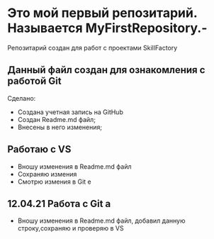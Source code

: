 # Это мой первый репозитарий. Называется **MyFirstRepository.-**
Репозитарий создан для работ с проектами SkillFactory
## Данный файл создан для ознакомления с работой **Git**
Сделано:
* Создана учетная запись на GitHub
* Создан Readme.md файл;
* Внесены в него изменения;
## Работаю с VS
* Вношу изменения в Readme.md файл
* Сохраняю измения
* Смотрю измения в Git e
## 12.04.21 Работа с Git a
* Вношу изменения в Readme.md файл, добавил данную строку,сохраняю и проверяю в VS
